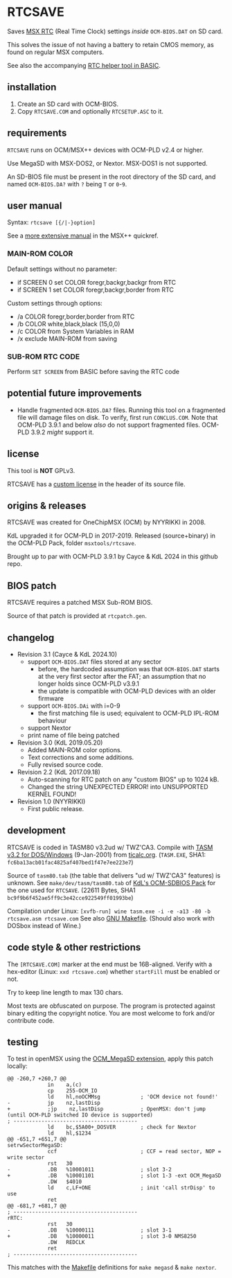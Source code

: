 # RTCSAVE

Saves [MSX RTC](https://www.msx.org/wiki/Real_Time_Clock_Programming) (Real Time Clock) settings _inside_ `OCM-BIOS.DAT` on SD card.

This solves the issue of not having a battery to retain CMOS memory, as found on regular MSX computers.

See also the accompanying [RTC helper tool in BASIC](rtcsetup.asc).


## installation
1. Create an SD card with OCM-BIOS.
2. Copy `RTCSAVE.COM` and optionally `RTCSETUP.ASC` to it.


## requirements
`RTCSAVE` runs on OCM/MSX++ devices with OCM-PLD v2.4 or higher.

Use MegaSD with MSX-DOS2, or Nextor.
MSX-DOS1 is not supported.

An SD-BIOS file must be present in the root directory of the SD card, 
and named `OCM-BIOS.DA?` with `?` being `T` or `0`-`9`. 


## user manual
Syntax: `rtcsave [{/|-}option]`

See a [more extensive manual](https://github.com/cayce-msx/msxpp-quick-ref/wiki/Howtos#how-to-save-rtc-data) in the MSX++ quickref.

### MAIN-ROM COLOR
Default settings without no parameter:
* if SCREEN 0  set COLOR foregr,backgr,backgr from RTC
* if SCREEN 1  set COLOR foregr,backgr,border from RTC

Custom settings through options:
* /a  COLOR foregr,border,border from RTC
* /b  COLOR white,black,black (15,0,0)
* /c  COLOR from System Variables in RAM
* /x  exclude MAIN-ROM from saving

### SUB-ROM RTC CODE
Perform `SET SCREEN` from BASIC before saving the RTC code


## potential future improvements
* Handle fragmented `OCM-BIOS.DA?` files.
  Running this tool on a fragmented file will damage files on disk.
  To verify, first run `CONCLUS.COM`.
  Note that OCM-PLD 3.9.1 and below _also_ do not support fragmented files.
  OCM-PLD 3.9.2 _might_ support it.


## license
This tool is **NOT** GPLv3.

RTCSAVE has a [custom license](rtcsave.asm) in the header of its source file.


## origins & releases
RTCSAVE was created for OneChipMSX (OCM) by NYYRIKKI in 2008.

KdL upgraded it for OCM-PLD in 2017-2019.
Released (source+binary) in the OCM-PLD Pack, folder `msxtools/rtcsave`.

Brought up to par with OCM-PLD 3.9.1 by Cayce & KdL 2024 in this github repo.

## BIOS patch
RTCSAVE requires a patched MSX Sub-ROM BIOS.

Source of that patch is provided at `rtcpatch.gen`. 

## changelog
* Revision 3.1 (Cayce & KdL 2024.10) 
  * support `OCM-BIOS.DAT` files stored at any sector
    * before, the hardcoded assumption was that `OCM-BIOS.DAT` starts at the very first sector after the FAT; an assumption that no longer holds since OCM-PLD v3.9.1
    * the update is compatible with OCM-PLD devices with an older firmware
  * support `OCM-BIOS.DAi` with i=0-9
    * the first matching file is used; equivalent to OCM-PLD IPL-ROM behaviour
  * support Nextor
  * print name of file being patched
* Revision 3.0 (KdL 2019.05.20)
  * Added MAIN-ROM color options.
  * Text corrections and some additions.
  * Fully revised source code.
* Revision 2.2 (KdL 2017.09.18)
  * Auto-scanning for RTC patch on any "custom BIOS" up to 1024 kB.
  * Changed the string UNEXPECTED ERROR! into UNSUPPORTED KERNEL FOUND!
* Revision 1.0 (NYYRIKKI)
  * First public release.


## development
RTCSAVE is coded in TASM80 v3.2ud w/ TWZ'CA3.
Compile with [TASM v3.2 for DOS/Windows](https://www.ticalc.org/pub/dos/asm/tasm32.zip) (9-Jan-2001) from [ticalc.org](https://www.ticalc.org).
(`TASM.EXE`, SHA1: `fc6ba13acb01fac4825af407bed1f47e7ee223e7`)

Source of `tasm80.tab` (the table that delivers "ud w/ TWZ'CA3" features) is unknown.
See `make/dev/tasm/tasm80.tab` of [KdL's OCM-SDBIOS Pack](https://gnogni.altervista.org/) for the one used for `RTCSAVE`.
(22611 Bytes, SHA1 `bc9f9b6f452ae5ff9c3e42cce922549ff01993be`)

Compilation under Linux: `[xvfb-run] wine tasm.exe -i -e -a13 -80 -b rtcsave.asm rtcsave.com`
See also [GNU Makefile](Makefile).
(Should also work with DOSbox instead of Wine.)


## code style & other restrictions
The `[RTCSAVE.COM]` marker at the end must be 16B-aligned.
Verify with a hex-editor (Linux: `xxd rtcsave.com`) whether `startFill` must be enabled or not.

Try to keep line length to max 130 chars.

Most texts are obfuscated on purpose.
The program is protected against binary editing the copyright notice.
You are most welcome to fork and/or contribute code.


## testing
To test in openMSX using the [OCM_MegaSD extension](../OpenMSX-MegaSD-extension/readme.md), apply this patch locally:
```
@@ -260,7 +260,7 @@
             in    a,(c)
             cp    255-OCM_IO
             ld    hl,noOCMMsg             ; 'OCM device not found!'
-            jp    nz,lastDisp
+            ;jp    nz,lastDisp            ; OpenMSX: don't jump (until OCM-PLD switched IO device is supported)
; ----------------------------------------
             ld    bc,$5A00+_DOSVER        ; check for Nextor
             ld    hl,$1234
@@ -651,7 +651,7 @@
setrwSectorMegaSD:
             ccf                           ; CCF = read sector, NOP = write sector
             rst   30
-            .DB   %10001011               ; slot 3-2
+            .DB   %10001101               ; slot 1-3 -ext OCM_MegaSD
             .DW   $4010
             ld    c,LF+ONE                ; init 'call strDisp' to use
             ret
@@ -681,7 +681,7 @@
; ----------------------------------------
rRTC:
             rst   30
-            .DB   %10000111               ; slot 3-1
+            .DB   %10000011               ; slot 3-0 NMS8250
             .DW   REDCLK
             ret
; ----------------------------------------
```
This matches with the [Makefile](Makefile) definitions for `make megasd` & `make nextor`.
